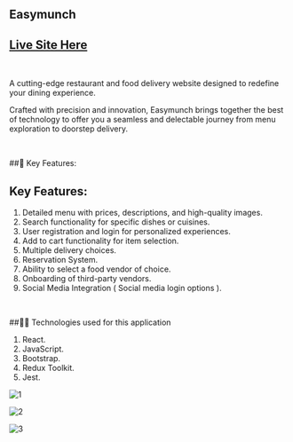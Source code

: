 ## Easymunch

## [Live Site Here](https://easymunch.netlify.app/)

<br>

A cutting-edge restaurant and food delivery website designed to redefine your dining experience.

Crafted with precision and innovation, Easymunch brings together the best of technology 
to offer you a seamless and delectable journey from menu exploration to doorstep delivery.

<br>

##🌟 Key Features:
## Key Features:

1. Detailed menu with prices, descriptions, and high-quality images.
2. Search functionality for specific dishes or cuisines.
3. User registration and login for personalized experiences.
4. Add to cart functionality for item selection.
5. Multiple delivery choices.
6. Reservation System.
7. Ability to select a food vendor of choice.
8. Onboarding of third-party vendors.
9. Social Media Integration ( Social media login options ).


<br>

##👨‍💻 Technologies used for this application

1. React.
2. JavaScript.
3. Bootstrap.
4. Redux Toolkit.
5. Jest.


![1](https://github.com/Sir-Rumeh/easymunch/assets/95687544/da98c8a6-6ec6-4836-9ce8-02dea38069d8)

![2](https://github.com/Sir-Rumeh/easymunch/assets/95687544/51aff656-82fb-4a2b-aff0-081140b1bf52)

![3](https://github.com/Sir-Rumeh/easymunch/assets/95687544/8fe71848-f7f8-475d-bc95-7a2242018820)


